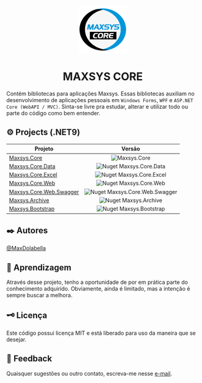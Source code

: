 <div align="center">
<img src="src/Maxsys.Core/PackageAssets/logo.png"alt="drawing" width="128" />
<h1>MAXSYS CORE</h1>
</div>

Contém bibliotecas para aplicações Maxsys.
Essas bibliotecas auxiliam no desenvolvimento de aplicações pessoais em `Windows Forms`, `WPF` e `ASP.NET Core (WebAPI / MVC)`. Sinta-se livre pra estudar, alterar e utilizar todo ou parte do código como bem entender.

## :gear: Projects (.NET9)

| Projeto                                                                           | Versão                                                                                    |
|-----------------------------------------------------------------------------------|:-----------------------------------------------------------------------------------------:|
| [Maxsys.Core](https://www.nuget.org/packages/Maxsys.Core)                         | ![Maxsys.Core](https://img.shields.io/nuget/v/Maxsys.Core)                                |
| [Maxsys.Core.Data](https://www.nuget.org/packages/Maxsys.Core.Data)               | ![Nuget Maxsys.Core.Data](https://img.shields.io/nuget/v/Maxsys.Core.Data)                |
| [Maxsys.Core.Excel](https://www.nuget.org/packages/Maxsys.Core.Excel)             | ![Nuget Maxsys.Core.Excel](https://img.shields.io/nuget/v/Maxsys.Core.Excel)              |
| [Maxsys.Core.Web](https://www.nuget.org/packages/Maxsys.Core.Web)                 | ![Nuget Maxsys.Core.Web](https://img.shields.io/nuget/v/Maxsys.Core.Web)                  |
| [Maxsys.Core.Web.Swagger](https://www.nuget.org/packages/Maxsys.Core.Web.Swagger) | ![Nuget Maxsys.Core.Web.Swagger](https://img.shields.io/nuget/v/Maxsys.Core.Web.Swagger)  |
| [Maxsys.Archive](https://www.nuget.org/packages/Maxsys.Archive)                   | ![Nuget Maxsys.Archive](https://img.shields.io/nuget/v/Maxsys.Archive)                |
| [Maxsys.Bootstrap](https://www.nuget.org/packages/Maxsys.Bootstrap)               | ![Nuget Maxsys.Bootstrap](https://img.shields.io/nuget/v/Maxsys.Bootstrap)                |


## :black_nib: Autores
[@MaxDolabella](https://www.github.com/MaxDolabella)

## :monocle_face: Aprendizagem
Através desse projeto, tenho a oportunidade de por em prática parte do conhecimento adquirido. Obviamente, ainda é limitado, mas a intenção é sempre buscar a melhora.

## :old_key: Licença
Este código possui licença MIT e está liberado para uso da maneira que se desejar.
  
## :email: Feedback
Quaisquer sugestões ou outro contato, escreva-me nesse [e-mail](mailto:maxsystech@outlook.com?subject=Github%20contact).

<!-- 
    hs43
    https://github.com/ikatyang/emoji-cheat-sheet)
-->
